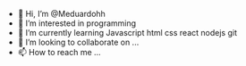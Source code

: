- 👋 Hi, I’m @Meduardohh
- 👀 I’m interested in programming
- 🌱 I’m currently learning Javascript html css react nodejs git
- 💞️ I’m looking to collaborate on ...
- 📫 How to reach me ...

<!---
Meduardohh/Meduardohh is a ✨ special ✨ repository because its `README.md` (this file) appears on your GitHub profile.
You can click the Preview link to take a look at your changes.
--->
